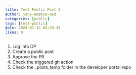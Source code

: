 ```yaml
---
title: Test Public Post 2
author: jeny-amatya-qed
categories: [public]
tags: [test-public]
date: 2024-01-12 03:29:35 
likes: 0
---
```


1. Log into DP
2. Create a public post
3. Approve the PR
4. Check the triggered gh action
5. Check the _posts_temp folder in the developer portal repo